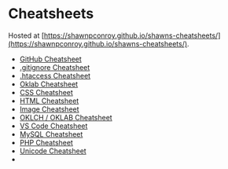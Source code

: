 # Cheatsheets
Hosted at [https://shawnpconroy.github.io/shawns-cheatsheets/](https://shawnpconroy.github.io/shawns-cheatsheets/).

* [GitHub Cheatsheet](github-cheatsheet.md)
* [.gitignore Cheatsheet](gitignore-cheatsheet.md)
* [.htaccess Cheatsheet](htaccess-cheatsheet.md)
* [Oklab Cheatsheet](oklab-cheatsheet.md)
* [CSS Cheatsheet](css-cheatsheet.md)
* [HTML Cheatsheet](html-cheatsheet.md)
* [Image Cheatsheet](image-cheats.md)
* [OKLCH / OKLAB Cheatsheet](oklab-cheatsheet.md)
* [VS Code Cheatsheet](vscode-cheatsheet.md)
* [MySQL Cheatsheet](mysql-cheatsheet.md)
* [PHP Cheatsheet](php-cheatsheet.md)
* [Unicode Cheatsheet](unicode-cheatsheet.md)
* 
